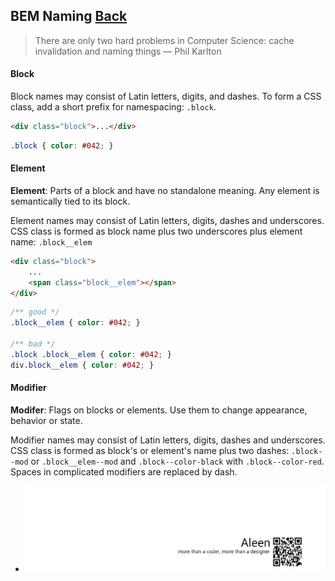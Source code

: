 ## BEM Naming [**Back**](./../README.md)

> There are only two hard problems in Computer Science: cache invalidation and naming things — Phil Karlton

#### Block

Block names may consist of Latin letters, digits, and dashes. To form a CSS class, add a short prefix for namespacing: `.block`.

```html
<div class="block">...</div>
```

```css
.block { color: #042; }
```

#### Element

**Element**: Parts of a block and have no standalone meaning. Any element is semantically tied to its block.

Element names may consist of Latin letters, digits, dashes and underscores. CSS class is formed as block name plus two underscores plus element name: `.block__elem`

```html
<div class="block">
    ...
    <span class="block__elem"></span>
</div>
```

```css
/** good */
.block__elem { color: #042; }

/** bad */
.block .block__elem { color: #042; }
div.block__elem { color: #042; }
```

#### Modifier

**Modifer**: Flags on blocks or elements. Use them to change appearance, behavior or state.

Modifier names may consist of Latin letters, digits, dashes and underscores. CSS class is formed as block's or element's name plus two dashes: `.block--mod` or `.block__elem--mod` and `.block--color-black` with `.block--color-red`. Spaces in complicated modifiers are replaced by dash.

- <a href="http://aleen42.github.io/" target="_blank" ><img src="./../pic/tail.gif"></a>